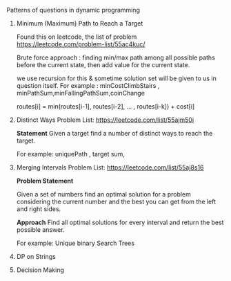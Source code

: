 Patterns of questions in dynamic programming 

1. Minimum (Maximum) Path to Reach a Target

   Found this on leetcode, the list of problem https://leetcode.com/problem-list/55ac4kuc/ 

   Brute force approach : finding min/max path among all possible paths before the current state, then add value for the current state.

   we use recursion for this & sometime solution set will be given to us in question itself.
   For example : minCostClimbStairs , minPathSum,minFallingPathSum,coinChange 

   routes[i] = min(routes[i-1], routes[i-2], ... , routes[i-k]) + cost[i]
2. Distinct Ways
   Problem List: https://leetcode.com/list/55ajm50i

   **Statement**
      Given a target find a number of distinct ways to reach the target.
   
   For example: uniquePath , target sum,
3. Merging Intervals
   Problem List: https://leetcode.com/list/55aj8s16

   **Problem Statement**
   
   Given a set of numbers find an optimal solution for a problem considering the current number and the best you can get from the left and right sides.

   **Approach**
   Find all optimal solutions for every interval and return the best possible answer.

   For example:   Unique binary Search Trees 
   
4. DP on Strings
5. Decision Making

